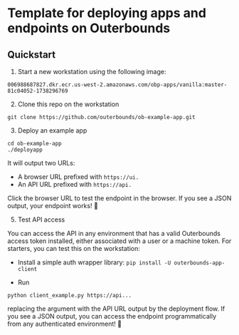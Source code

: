 
# Template for deploying apps and endpoints on Outerbounds

## Quickstart

1. Start a new workstation using the following image:
```
006988687827.dkr.ecr.us-west-2.amazonaws.com/obp-apps/vanilla:master-81c04052-1738296769
```

2. Clone this repo on the workstation
```
git clone https://github.com/outerbounds/ob-example-app.git
```

3. Deploy an example app
```
cd ob-example-app
./deployapp
```
It will output two URLs:
- A browser URL prefixed with `https://ui.`
- An API URL prefixed with `https://api.`

Click the browser URL to test the endpoint in the browser. If you see a JSON output, your endpoint works! 🎉

5. Test API access

You can access the API in any environment that has a valid Outerbounds access token installed, either
associated with a user or a machine token. For starters, you can test this on the workstation:

- Install a simple auth wrapper library: `pip install -U outerbounds-app-client`

- Run
```
python client_example.py https://api...
```
replacing the argument with the API URL output by the deployment flow. If you see a JSON output, you
can access the endpoint programmatically from any authenticated environment! 🎉

